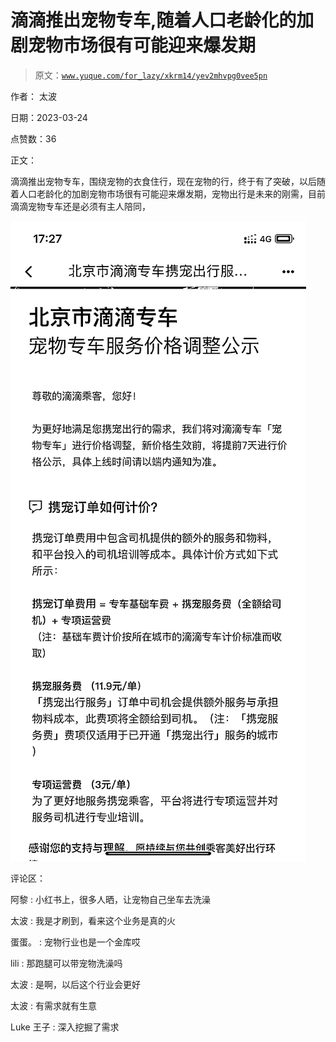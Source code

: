 # 滴滴推出宠物专车,随着人口老龄化的加剧宠物市场很有可能迎来爆发期

> 原文：[`www.yuque.com/for_lazy/xkrm14/yev2mhvpg0vee5pn`](https://www.yuque.com/for_lazy/xkrm14/yev2mhvpg0vee5pn)

作者： 太波

日期：2023-03-24

点赞数：36

正文：

滴滴推出宠物专车，围绕宠物的衣食住行，现在宠物的行，终于有了突破，以后随着人口老龄化的加剧宠物市场很有可能迎来爆发期，宠物出行是未来的刚需，目前滴滴宠物专车还是必须有主人陪同，

![](img/504249a7245dab113321573ee6575fa4.png)

评论区：

阿黎 : 小红书上，很多人晒，让宠物自己坐车去洗澡

太波 : 我是才刷到，看来这个业务是真的火

蛋蛋。 : 宠物行业也是一个金库哎

lili : 那跑腿可以带宠物洗澡吗

太波 : 是啊，以后这个行业会更好

太波 : 有需求就有生意

Luke 王子 : 深入挖掘了需求




